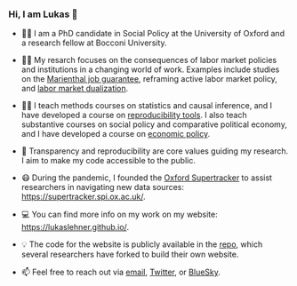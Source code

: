 ### Hi, I am Lukas 👋

- 👨‍🎓 I am a PhD candidate in Social Policy at the University of Oxford and a research fellow at Bocconi University.

- 👨‍🔬 My resarch focuses on the consequences of labor market policies and institutions in a changing world of work. Examples include studies on the [Marienthal job guarantee](https://osf.io/preprints/socarxiv/cd25u/), reframing active labor market policy, and [labor market dualization](https://www.inet.ox.ac.uk/publications/no-2022-04-begging-thy-coworker-labor-market-dualization-and-the-slow-down-of-wage-growth-in-europe/).

- 👨‍🏫 I teach methods courses on statistics and causal inference, and I have developed a course on [reproducibility tools](https://www.gesis.org/fileadmin/upload/GESIS_Training/Syllabi_Methodenseminar/Fall_Seminar_2022/Fall_Seminar_2022_Week_1_Schulte-CloosLehner.pdf). I also teach substantive courses on social policy and comparative political economy, and I have developed a course on [economic policy](https://lukaslehner.github.io/assets/Syllabus_5970_WiPol.pdf).

- 🔑 Transparency and reproducibility are core values guiding my research. I aim to make my code accessible to the public.

- 😷 During the pandemic, I founded the [Oxford Supertracker](https://supertracker.spi.ox.ac.uk/) to assist researchers in navigating new data sources: https://supertracker.spi.ox.ac.uk/.

- 💻 You can find more info on my work on my website: https://lukaslehner.github.io/.

- 💡 The code for the website is publicly available in the [repo](https://github.com/lukaslehner/lukaslehner.github.io), which several researchers have forked to build their own website.

- 📫 Feel free to reach out via [email](mailto:lukas.lehner@spi.ox.ac.uk), [Twitter](https://twitter.com/LukasLehner_), or [BlueSky](https://bsky.app/profile/lukaslehner.bsky.social).

<!--
**lukaslehner/lukaslehner** is a ✨ _special_ ✨ repository because its `README.md` (this file) appears on your GitHub profile.

Here are some ideas to get you started:

- 🔭 I’m currently working on ...
- 🌱 I’m currently learning ...
- 👯 I’m looking to collaborate on ...
- 🤔 I’m looking for help with ...
- 💬 Ask me about ...
- 📫 How to reach me: ...
- 😄 Pronouns: ...
- ⚡ Fun fact: ...
-->
